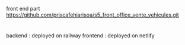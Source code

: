 front end part 
https://github.com/priscafehiarisoa/s5_front_office_vente_vehicules.git
#
backend : deployed on railway 
frontend : deployed on netlify
